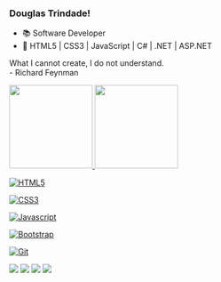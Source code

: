 ### Douglas Trindade!

- 📚 Software Developer
- 🌱 HTML5 | CSS3 | JavaScript | C# | .NET | ASP.NET

What I cannot create, I do not understand.<br>
                         - Richard Feynman</br>
<div>
  <a href="https://github.com/DouglasTrindade">
  <img height="150em" src="https://github-readme-stats.vercel.app/api?username=douglastrindade&show_icons=true&theme=dark&include_all_commits=true&count_private=true"/>
  <img height="150em" src="https://github-readme-stats.vercel.app/api/top-langs/?username=douglastrindade&layout=compact&langs_count=7&theme=dark"/>
</div>
  
 
<div style="display: inline_block">

![HTML5](https://img.shields.io/badge/html5-%23323330.svg?style=for-the-badge&logo=html5&logoColor=E34F26)

![CSS3](https://img.shields.io/badge/css3-%23323330.svg?style=for-the-badge&logo=css3&logoColor=1572B6)

![Javascript](https://img.shields.io/badge/JavaScript-323330?style=for-the-badge&logo=javascript&logoColor=F7DF1E)

![Bootstrap](https://img.shields.io/badge/bootstrap-%23323330.svg?style=for-the-badge&logo=bootstrap&logoColor=865dc4)

![Git](https://img.shields.io/badge/git-%23323330.svg?style=for-the-badge&logo=git&logoColor=F05033)

</div>
  
<div style="display: inline_block">

  <a href="https://instagram.com/douglastrindade1" alt="Instagram">
  <img src="https://img.shields.io/badge/-Instagram-1C1C1C?style=for-the-badge&logo=Instagram&logoColor=00FFFF&link=https://instagram.com/douglastrindade1"></a>
    
  <a href="https://discord.gg/ZdSECpBT4t">
  <img src="https://img.shields.io/badge/-Discord-1C1C1C?style=for-the-badge&logo=Discord&logoColor=00FFFF&link"></a>
    
  <a href = "mailto:douglastrindade22@hotmail.com">
  <img src="https://img.shields.io/badge/-Hotmail-1C1C1C?style=for-the-badge&logo=Hotmail&logoColor=00FFFF&link"></a>
      
  <a href="https://www.linkedin.com/in/douglastrindade1/" alt="Linkedin">
  <img src="https://img.shields.io/badge/-Linkedin-1C1C1C?style=for-the-badge&logo=Linkedin&logoColor=00FFFF&link=https://www.linkedin.com/in/douglastrindade1/"></a>

</div>
      
